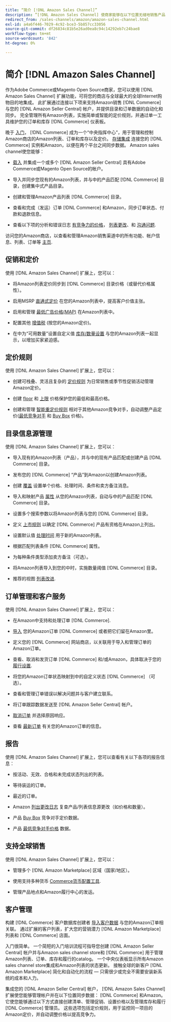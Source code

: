 ```yaml
---
title: “简介 [!DNL Amazon Sales Channel]”
description: ”[!DNL Amazon Sales Channel] 使商家能够在以下位置无缝地销售产品： [!DNL Amazon Marketplace].”
redirect_from: /sales-channels/amazon/amazon-sales-channel.html
exl-id: a4a6f446-7029-4c92-bce3-5b857cc33056
source-git-commit: df26834c81b5e26ad0ea8c94c14292eb7c24bae8
workflow-type: tm+mt
source-wordcount: '842'
ht-degree: 0%

---
```


# 简介 [!DNL Amazon Sales Channel]

作为Adobe Commerce或Magento Open Source商家，您可以使用 [!DNL Amazon Sales Channel] 扩展功能，可将您的商店与全球最大的全球Internet购物目的地集成。 此扩展通过连接以下项来支持Amazon销售 [!DNL Commerce] 与您的 [!DNL Amazon Seller Central] 帐户，并提供目录和订单数据的自动化和同步。 完全管理所有Amazon列表，实施简单或智能的定价规则，并通过单一工具维护您的订单和库存 [!DNL Commerce] 仪表板。

晚于 [入门](./amazon-onboarding-home.md)， [!DNL Commerce] 成为一个“中央指挥中心”，用于管理和控制Amazon商店的Amazon列表、订单和库存以及定价。 [存储集成](./store-integration.md) 连接您的 [!DNL Commerce] 实例和Amazon，以便在两个平台之间同步数据。 Amazon sales channel使您能够：

- [载入](./amazon-onboarding-home.md) 并集成一个或多个 [!DNL Amazon Seller Central] 具有Adobe Commerce或Magento Open Source的帐户。

- 导入并同步您现有的Amazon列表，并与中的产品匹配 [!DNL Commerce] 目录，创建集中式产品目录。

- 创建和管理Amazon产品列表 [!DNL Commerce] 目录。

- 查看和完成（发运）订单 [!DNL Commerce] 和Amazon，同步订单状态、付款和退款信息。

- 查看以下项的分析和错误日志 [有竞争力的价格](./competitive-price-analysis.md)， [列表更改](./listing-changes-log.md)、和 [沟通问题](./communication-errors-log.md).

访问您的Amazon商店，以查看和管理Amazon销售渠道中的所有功能、帐户信息、列表、订单等 [主页](./amazon-sales-channel-home.md).

## 促销和定价

使用 [!DNL Amazon Sales Channel] 扩展上，您可以：

- 将Amazon列表定价同步到 [!DNL Commerce] 目录价格（或替代价格属性）。

- 启用MSRP [直通式定价](./listing-price.md#configure-listing-price-settings) 在您的Amazon列表中，提高客户价值主张。

- 启用和管理 [最低广告价格(MAP)](./listing-price.md#configure-listing-price-settings) 在Amazon列表中。

- 配置其他 [增值税](./listing-price.md#configure-listing-price-settings) (按您的Amazon定价)。

- 在中为“可用数量”设置自定义值 [库存/数量设置](./stock-quantity.md#configure-stock--quantity-settings) 与您的Amazon列表一起显示，以增加买家紧迫感。

## 定价规则

使用 [!DNL Amazon Sales Channel] 扩展上，您可以：

- 创建可栈叠、灵活且复杂的 [定价规则](./pricing-products.md) 为日常销售或季节性促销活动管理Amazon定价。

- 创建 [floor](./floor-price.md) 和 [上限](./optional-ceiling-price.md) 价格保护您的最低和最高价格。

- 创建和管理 [智能重定价规则](./intelligent-repricing-rules.md) 相对于其他Amazon竞争对手，自动调整产品定价([最低竞争对手](./lowest-competitor-pricing.md) 和 [Buy Box](./buy-box-competitor-pricing.md) 价格)。

## 目录信息源管理

使用 [!DNL Amazon Sales Channel] 扩展上，您可以：

- 导入现有的Amazon列表（产品），并与中的现有产品匹配或创建产品 [!DNL Commerce] 目录。

- 发布您的 [!DNL Commerce] “产品”到Amazon以创建Amazon列表。

- 创建 [覆盖](./creating-editing-overrides.md) 设置单个价格、处理时间、条件和卖方备注消息。

- 导入和映射产品 [属性](./attributes-view.md) 从您的Amazon列表，自动与中的产品匹配 [!DNL Commerce] 目录。

- 设置多个搜索参数以将Amazon列表与您的 [!DNL Commerce] 目录。

- 定义 [上市规则](./listing-rules.md) 以确定 [!DNL Commerce] 产品有资格在Amazon上列出。

- 设置默认值 [处理时间](./product-listing-actions.md) 用于新的Amazon列表。

- 根据匹配列表条件 [!DNL Commerce] 属性。

- 为每种条件类型添加卖方备注（可选）。

- 将Amazon列表导入到您的中时，实施数量阈值 [!DNL Commerce] 目录。

- 推荐的视图 [列表改进](./listing-improvements.md).

## 订单管理和客户服务

使用 [!DNL Amazon Sales Channel] 扩展上，您可以：

- 在Amazon中支持和处理订单 [!DNL Commerce].

- [导入](./order-settings.md#configure-order-settings) 您的Amazon订单 [!DNL Commerce] 或者把它们留在Amazon里。

- 定义您的 [!DNL Commerce] 网站商店，以关联用于导入和管理订单的Amazon订单。

- 查看、取消和发货订单 [!DNL Commerce] 和/或Amazon，具体取决于您的 [履行设置](./fulfilled-by.md).

- 将您的Amazon订单状态映射到中的自定义状态 [!DNL Commerce] （可选）。

- 查看和管理订单错误以解决问题并与客户建立联系。

- 将订单跟踪数据发送至 [!DNL Amazon Seller Central] 帐户。

- [取消订单](./cancel-unshipped-order.md) 并选择原因响应。

- 查看 [最新订单](./amazon-store-dashboard.md) 有关您的Amazon订单的信息。

## 报告

使用 [!DNL Amazon Sales Channel] 扩展上，您可以查看有关以下各项的报告信息：

- 按活动、无效、合格和未完成状态列出的列表。

- 等待装运的订单。

- 最近的订单。

- Amazon [列出更改日志](./listing-changes-log.md) 复查产品/列表信息源更改（如价格和数量）。

- 产品 [Buy Box](./buy-box-competitor-pricing.md) 竞争对手定价数据。

- 产品 [最低竞争对手价格](./lowest-competitor-pricing.md) 数据。

## 支持全球销售

使用 [!DNL Amazon Sales Channel] 扩展上，您可以：

- 管理多个 [!DNL Amazon Marketplace] 区域（国家/地区）。

- 使用支持多种货币 [Commerce货币配置工具](https://experienceleague.adobe.com/docs/commerce-admin/stores-sales/site-store/currency/currency-configuration.html).

- 管理产品地点和Amazon履行中心的发运。

## 客户管理

构建 [!DNL Commerce] 客户数据库创建者 [导入客户数据](./order-settings.md#configure-order-settings) 与您的Amazon订单相关联。 通过扩展的客户列表，扩大您的营销潜力 [!DNL Amazon Marketplace] 列表和 [!DNL Commerce] 店面。


入门很简单。 一个简短的入门培训流程可指导您创建 [!DNL Amazon Seller Central] 帐户并与Amazon sales channel store和 [!DNL Commerce] 用于管理Amazon列表、订单、库存和履行的catalog。 一个中央仪表板显示所有Amazon sales channel store集成和Amazon列表的状态更新。 接触全球的新客户 [!DNL Amazon Marketplace] 简化和自动化的流程 — 只需很少或完全不需要安装新系统的成本和人力。

集成您的 [!DNL Amazon Seller Central] 帐户， [!DNL Amazon Sales Channel] 扩展使您能够管理帐户并在以下位置同步数据： [!DNL Commerce] 和Amazon。 它使您能够通过以下方式直接创建清单、管理促销、设置价格以及管理库存和履行 [!DNL Commerce] 管理员。 这些选项包括定价规则，用于监控同一项目的Amazon定价，并自动调整价格以提高竞争力。

